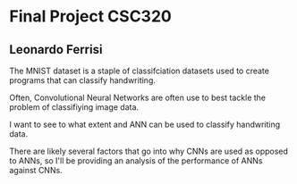# Final Project CSC320

## Leonardo Ferrisi

The MNIST dataset is a staple of classifciation datasets used to create programs that can classify handwriting.

Often, Convolutional Neural Networks are often use to best tackle the problem of classifiying image data.

I want to see to what extent and ANN can be used to classify handwriting data.

There are likely several factors that go into why CNNs are used as opposed to ANNs, so I'll be providing an analysis of the performance of ANNs against
CNNs.

